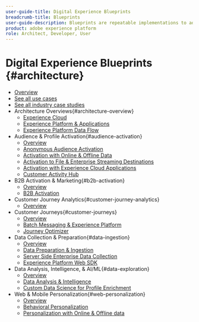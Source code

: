 ```yaml
---
user-guide-title: Digital Experience Blueprints
breadcrumb-title: Blueprints 
user-guide-description: Blueprints are repeatable implementations to address established business problems and contain architecture diagrams, technical considerations, and relevant documentation links.
product: adobe experience platform
role: Architect, Developer, User
---
```

# Digital Experience Blueprints {#architecture}

+ [Overview](/help/blueprints/overview.md)
+ [See all use cases](/help/blueprints/use-cases.md)
+ [See all industry case studies](/help/blueprints/industry-case-studies.md)
+ Architecture Overviews{#architecture-overview}
  + [Experience Cloud](/help/blueprints/experience-platform/experience-cloud.md)
  + [Experience Platform & Applications](/help/blueprints/experience-platform/platform-applications.md)
  + [Experience Platform Data Flow](/help/blueprints/experience-platform/platform-data-flow.md)
+ Audience & Profile Activation{#audience-activation}
  + [Overview](/help/blueprints/audience-activation/overview.md)
  + [Anonymous Audience Activation](/help/blueprints/audience-activation/anonymous.md)
  + [Activation with Online & Offline Data](/help/blueprints/audience-activation/online-offline.md)
  + [Activation to File & Enterprise Streaming Destinations](/help/blueprints/audience-activation/enterprise-destinations.md)
  + [Activation with Experience Cloud Applications](/help/blueprints/audience-activation/platform-and-applications.md)
  + [Customer Activity Hub](/help/blueprints/audience-activation/customer-activity.md)
+ B2B Activation & Marketing{#b2b-activation}
  + [Overview](/help/blueprints/b2b/overview.md)
  + [B2B Activation](/help/blueprints/b2b/b2bactivation.md)
+ Customer Journey Analytics{#customer-journey-analytics}
  + [Overview](/help/blueprints/customer-journey-analytics/overview.md)
+ Customer Journeys{#customer-journeys}
  + [Overview](/help/blueprints/customer-journeys/overview.md)
  + [Batch Messaging & Experience Platform](/help/blueprints/customer-journeys/batch-messaging.md)
  + [Journey Optimizer](/help/blueprints/customer-journeys/journey-optimizer.md)
+ Data Collection & Preparation{#data-ingestion}
  + [Overview](/help/blueprints/data-ingestion/overview.md)
  + [Data Preparation & Ingestion](/help/blueprints/data-ingestion/ingestion.md)
  + [Server Side Enterprise Data Collection](/help/blueprints/data-ingestion/server-side-collection.md)
  + [Experience Platform Web SDK](/help/blueprints/data-ingestion/websdk.md)
+ Data Analysis, Intelligence, & AI/ML{#data-exploration}
  + [Overview](/help/blueprints/data-insights/overview.md)
  + [Data Analysis & Intelligence](/help/blueprints/data-insights/analysis.md)
  + [Custom Data Science for Profile Enrichment](/help/blueprints/data-insights/data-science.md)
+ Web & Mobile Personalization{#web-personalization}
  + [Overview](/help/blueprints/web-personalization/overview.md)
  + [Behavioral Personalization](/help/blueprints/web-personalization/behavioral.md)
  + [Personalization with Online & Offline data](/help/blueprints/web-personalization/online-offline.md)

